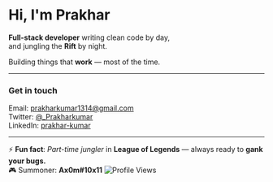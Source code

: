 # Hi, I'm Prakhar

**Full-stack developer** writing clean code by day,  
and jungling the **Rift** by night.  

Building things that **work** — most of the time.  

---

### Get in touch

Email: prakharkumar1314@gmail.com  
Twitter: [@_Prakharkumar](https://twitter.com/_Prakharkumar)  
LinkedIn: [prakhar-kumar](https://linkedin.com/in/prakhar-kumar-059aa4265)  

---

⚡ **Fun fact**: *Part-time jungler* in **League of Legends** — always ready to **gank your bugs.**  
🎮 Summoner: **Ax0m#10x11**
![Profile Views](https://komarev.com/ghpvc/?username=ax-0m&color=blue)
